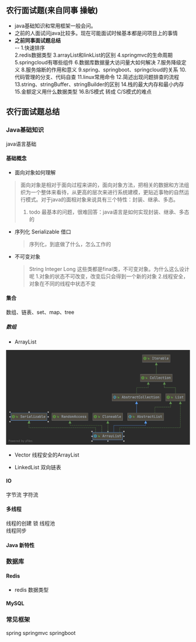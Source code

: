 ## 农行面试题(来自同事 操敏)
- java基础知识和常用框架一般会问。
- 之前的人面试问java比较多。现在可能面试时候基本都是问项目上的事情
- **之前同事面试题总结**  
  --  1.快速排序   
2.redis数据类型
3.arrayList和linkList的区别
4.springmvc的生命周期
5.springcloud有哪些组件
6.数据库数据量大访问量大如何解决
7.服务降级定义
8.服务熔断的作用和意义
9.spring、springboot、springcloud的关系
10.代码管理的分支、代码自查
11.linux常用命令
12.简述出现问题排查的流程
13.string、stringBuffer、stringBuilder的区别
14.栈的最大内存和最小内存
15.金额定义用什么数据类型
16.B/S模式 转成 C/S模式的难点



## 农行面试题总结

### Java基础知识
java语言基础
#### 基础概念
- 面向对象如何理解  
 > 面向对象是相对于面向过程来讲的，面向对象方法，把相关的数据和方法组织为一个整体来看待，从更高的层次来进行系统建模，更贴近事物的自然运行模式。对于java的面相对象来说具有三个特性：封装、继承、多态。
 >1. todo 最基本的问题，很难回答：java语言是如何实现封装、继承、多态的

- 序列化 Serializable 借口
  >序列化，到底做了什么，怎么工作的
  
- 不可变对象
  > String Integer Long 这些类都是final类，不可变对象。为什么这么设计呢
  >1.对象的状态不可改变，改变后只会得到一个新的对象
  >2.线程安全，对象在不同的线程中状态不变

#### 集合
数组、链表、set、map、tree

##### 数组
- ArrayList
  
![这是图片](./img/ArrayList.png "ArrayList类继承关系")



- Vector
线程安全的ArrayList 


- LinkedList
双向链表

####  IO
字节流 字符流

#### 多线程
线程的创建
锁
线程池  
线程同步

#### Java 新特性

### 数据库

#### Redis
- redis 数据类型

#### MySQL

### 常见框架
spring
springmvc
springboot

